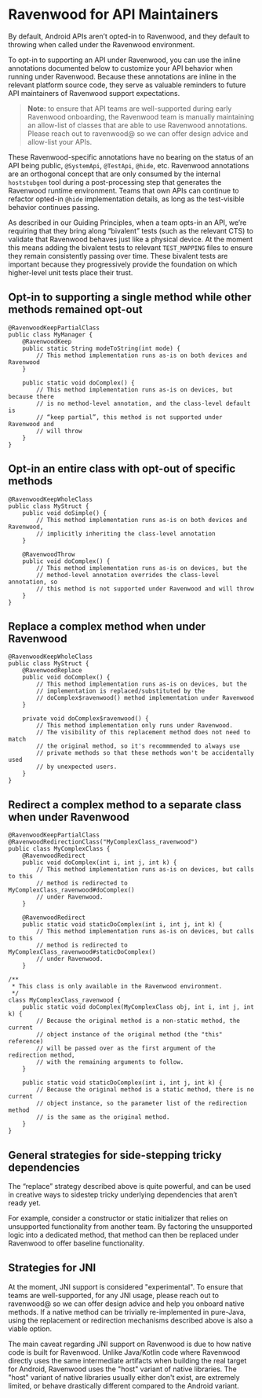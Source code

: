 # Ravenwood for API Maintainers

By default, Android APIs aren’t opted-in to Ravenwood, and they default to throwing when called under the Ravenwood environment.

To opt-in to supporting an API under Ravenwood, you can use the inline annotations documented below to customize your API behavior when running under Ravenwood.  Because these annotations are inline in the relevant platform source code, they serve as valuable reminders to future API maintainers of Ravenwood support expectations.

> **Note:** to ensure that API teams are well-supported during early Ravenwood onboarding, the Ravenwood team is manually maintaining an allow-list of classes that are able to use Ravenwood annotations.  Please reach out to ravenwood@ so we can offer design advice and allow-list your APIs.

These Ravenwood-specific annotations have no bearing on the status of an API being public, `@SystemApi`, `@TestApi`, `@hide`, etc.  Ravenwood annotations are an orthogonal concept that are only consumed by the internal `hoststubgen` tool during a post-processing step that generates the Ravenwood runtime environment.  Teams that own APIs can continue to refactor opted-in `@hide` implementation details, as long as the test-visible behavior continues passing.

As described in our Guiding Principles, when a team opts-in an API, we’re requiring that they bring along “bivalent” tests (such as the relevant CTS) to validate that Ravenwood behaves just like a physical device.  At the moment this means adding the bivalent tests to relevant `TEST_MAPPING` files to ensure they remain consistently passing over time.  These bivalent tests are important because they progressively provide the foundation on which higher-level unit tests place their trust.

## Opt-in to supporting a single method while other methods remained opt-out

```
@RavenwoodKeepPartialClass
public class MyManager {
    @RavenwoodKeep
    public static String modeToString(int mode) {
        // This method implementation runs as-is on both devices and Ravenwood
    }

    public static void doComplex() {
        // This method implementation runs as-is on devices, but because there
        // is no method-level annotation, and the class-level default is
        // “keep partial”, this method is not supported under Ravenwood and
        // will throw
    }
}
```

## Opt-in an entire class with opt-out of specific methods

```
@RavenwoodKeepWholeClass
public class MyStruct {
    public void doSimple() {
        // This method implementation runs as-is on both devices and Ravenwood,
        // implicitly inheriting the class-level annotation
    }

    @RavenwoodThrow
    public void doComplex() {
        // This method implementation runs as-is on devices, but the
        // method-level annotation overrides the class-level annotation, so
        // this method is not supported under Ravenwood and will throw
    }
}
```

## Replace a complex method when under Ravenwood

```
@RavenwoodKeepWholeClass
public class MyStruct {
    @RavenwoodReplace
    public void doComplex() {
        // This method implementation runs as-is on devices, but the
        // implementation is replaced/substituted by the
        // doComplex$ravenwood() method implementation under Ravenwood
    }

    private void doComplex$ravenwood() {
        // This method implementation only runs under Ravenwood.
        // The visibility of this replacement method does not need to match
        // the original method, so it's recommmended to always use
        // private methods so that these methods won't be accidentally used
        // by unexpected users.
    }
}
```

## Redirect a complex method to a separate class when under Ravenwood

```
@RavenwoodKeepPartialClass
@RavenwoodRedirectionClass("MyComplexClass_ravenwood")
public class MyComplexClass {
    @RavenwoodRedirect
    public void doComplex(int i, int j, int k) {
        // This method implementation runs as-is on devices, but calls to this
        // method is redirected to MyComplexClass_ravenwood#doComplex()
        // under Ravenwood.
    }

    @RavenwoodRedirect
    public static void staticDoComplex(int i, int j, int k) {
        // This method implementation runs as-is on devices, but calls to this
        // method is redirected to MyComplexClass_ravenwood#staticDoComplex()
        // under Ravenwood.
    }

/**
 * This class is only available in the Ravenwood environment.
 */
class MyComplexClass_ravenwood {
    public static void doComplex(MyComplexClass obj, int i, int j, int k) {
        // Because the original method is a non-static method, the current
        // object instance of the original method (the "this" reference)
        // will be passed over as the first argument of the redirection method,
        // with the remaining arguments to follow.
    }

    public static void staticDoComplex(int i, int j, int k) {
        // Because the original method is a static method, there is no current
        // object instance, so the parameter list of the redirection method
        // is the same as the original method.
    }
}
```

## General strategies for side-stepping tricky dependencies

The “replace” strategy described above is quite powerful, and can be used in creative ways to sidestep tricky underlying dependencies that aren’t ready yet.

For example, consider a constructor or static initializer that relies on unsupported functionality from another team.  By factoring the unsupported logic into a dedicated method, that method can then be replaced under Ravenwood to offer baseline functionality.

## Strategies for JNI

At the moment, JNI support is considered "experimental". To ensure that teams are well-supported, for any JNI usage, please reach out to ravenwood@ so we can offer design advice and help you onboard native methods. If a native method can be trivially re-implemented in pure-Java, using the replacement or redirection mechanisms described above is also a viable option.

The main caveat regarding JNI support on Ravenwood is due to how native code is built for Ravenwood. Unlike Java/Kotlin code where Ravenwood directly uses the same intermediate artifacts when building the real target for Android, Ravenwood uses the "host" variant of native libraries. The "host" variant of native libraries usually either don't exist, are extremely limited, or behave drastically different compared to the Android variant.
